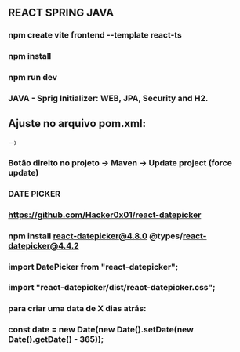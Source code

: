 ## REACT SPRING JAVA

### npm create vite frontend --template react-ts

### npm install

### npm run dev

### JAVA - Sprig Initializer: WEB, JPA, Security and H2.

## Ajuste no arquivo pom.xml:

<!-- <plugin>

<groupId>org.apache.maven.plugins</groupId>

<artifactId>maven-resources-plugin</artifactId>

<version>3.1.0</version><!--$NO-MVN-MAN-VER$ -->

</plugin> -->

### Botão direito no projeto -> Maven -> Update project (force update)

### DATE PICKER

### https://github.com/Hacker0x01/react-datepicker

### npm install react-datepicker@4.8.0 @types/react-datepicker@4.4.2

### import DatePicker from "react-datepicker";

### import "react-datepicker/dist/react-datepicker.css";

<!-- <DatePicker
    selected={new Date()}
    onChange={(date: Date) => {}}
    className="dsmeta-form-control"
    dateFormat="dd/MM/yyyy"
/> -->

### para criar uma data de X dias atrás:

### const date = new Date(new Date().setDate(new Date().getDate() - 365));
